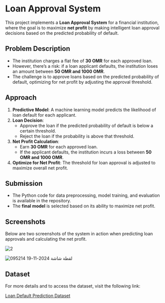 # Loan Approval System

This project implements a **Loan Approval System** for a financial institution, where the goal is to maximize **net profit** by making intelligent loan approval decisions based on the predicted probability of default.

## Problem Description

- The institution charges a flat fee of **30 OMR** for each approved loan.
- However, there’s a risk: if a loan applicant defaults, the institution loses an amount between **50 OMR and 1000 OMR**.
- The challenge is to approve loans based on the predicted probability of default, optimizing for net profit by adjusting the approval threshold.

## Approach

1. **Predictive Model**: A machine learning model predicts the likelihood of loan default for each applicant.
2. **Loan Decision**: 
   - Approve the loan if the predicted probability of default is below a certain threshold.
   - Reject the loan if the probability is above that threshold.
3. **Net Profit Calculation**:
   - Earn **30 OMR** for each approved loan.
   - If the applicant defaults, the institution incurs a loss between **50 OMR and 1000 OMR**.
4. **Optimize for Net Profit**: The threshold for loan approval is adjusted to maximize overall net profit.

## Submission

- The Python code for data preprocessing, model training, and evaluation is available in the repository.
- The **final model** is selected based on its ability to maximize net profit.

## Screenshots

Below are two screenshots of the system in action when predicting loan approvals and calculating the net profit.

![2](https://github.com/user-attachments/assets/dd71a2f6-5c31-4dff-9108-355de8d81bac)

![لقطة شاشة 2024-11-19 095214](https://github.com/user-attachments/assets/31dc883b-1a6b-4549-93d6-5754f9848330)



## Dataset

For more details and to access the dataset, visit the following link:

[Loan Default Prediction Dataset](https://www.kaggle.com/datasets/nikhil1e9/loan-default)
